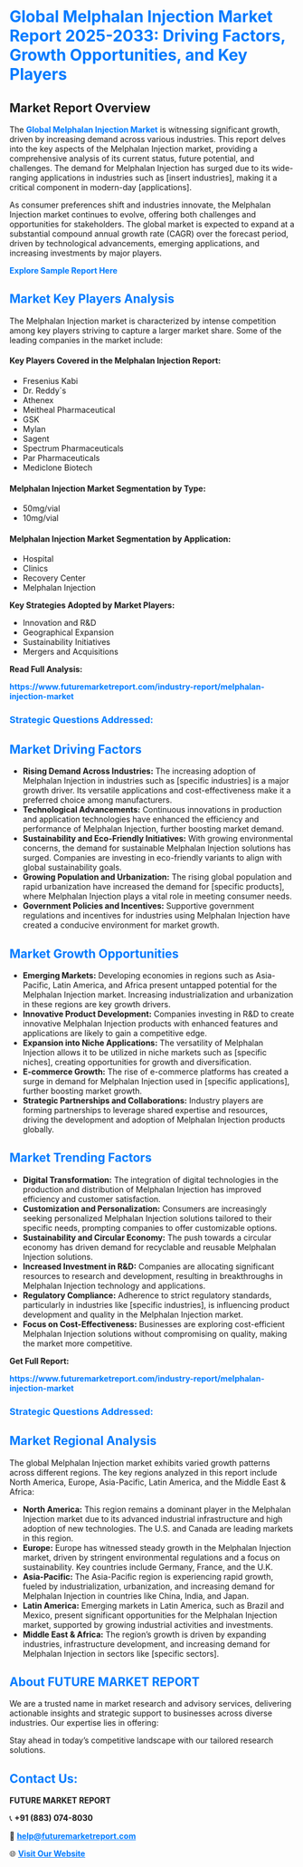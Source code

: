 <h1 style="color: #007BFF;">Global Melphalan Injection Market Report 2025-2033: Driving Factors, Growth Opportunities, and Key Players</h1>

<section id="overview">
<h2>Market Report Overview</h2>
<p>The <a href="https://www.futuremarketreport.com/industry-report/melphalan-injection-market" style="color: #007BFF; text-decoration: none;"><strong>Global Melphalan Injection Market</strong></a> is witnessing significant growth, driven by increasing demand across various industries. This report delves into the key aspects of the Melphalan Injection market, providing a comprehensive analysis of its current status, future potential, and challenges. The demand for Melphalan Injection has surged due to its wide-ranging applications in industries such as [insert industries], making it a critical component in modern-day [applications].</p>
<p>As consumer preferences shift and industries innovate, the Melphalan Injection market continues to evolve, offering both challenges and opportunities for stakeholders. The global market is expected to expand at a substantial compound annual growth rate (CAGR) over the forecast period, driven by technological advancements, emerging applications, and increasing investments by major players.</p>
</section>

<section id="overview">
<p><a href="https://www.futuremarketreport.com/request-sample/reportId=124048" style="color: #007BFF; text-decoration: none;"><strong>Explore Sample Report Here</strong></a></p>
</section>

<section id="key-players">
<h2 style="color: #007BFF;">Market Key Players Analysis</h2>
<p>The Melphalan Injection market is characterized by intense competition among key players striving to capture a larger market share. Some of the leading companies in the market include:</p>
<h4>Key Players Covered in the Melphalan Injection Report:</h4>
<ul><li>Fresenius Kabi</li><li>Dr. Reddy`s</li><li>Athenex</li><li>Meitheal Pharmaceutical</li><li>GSK</li><li>Mylan</li><li>Sagent</li><li>Spectrum Pharmaceuticals</li><li>Par Pharmaceuticals</li><li>Mediclone Biotech</li></ul>
<h4>Melphalan Injection Market Segmentation by Type:</h4>
<ul><li>50mg/vial</li><li>10mg/vial</li></ul>

<h4>Melphalan Injection Market Segmentation by Application:</h4>
<ul><li>Hospital</li><li>Clinics</li><li>Recovery Center</li><li>Melphalan Injection</li></ul>
<p><strong>Key Strategies Adopted by Market Players:</strong></p>
<ul>
<li>Innovation and R&D</li>
<li>Geographical Expansion</li>
<li>Sustainability Initiatives</li>
<li>Mergers and Acquisitions</li>
</ul>
</section>

<section>
<p><strong>Read Full Analysis: </strong></p><a href="https://www.futuremarketreport.com/industry-report/melphalan-injection-market" style="color: #007BFF; text-decoration: none;"><strong>https://www.futuremarketreport.com/industry-report/melphalan-injection-market</strong></a>
<h3 style="color: #007BFF;">Strategic Questions Addressed:</h3>
</section>

<section id="driving-factors">
<h2 style="color: #007BFF;">Market Driving Factors</h2>
<ul>
<li><strong>Rising Demand Across Industries:</strong> The increasing adoption of Melphalan Injection in industries such as [specific industries] is a major growth driver. Its versatile applications and cost-effectiveness make it a preferred choice among manufacturers.</li>
<li><strong>Technological Advancements:</strong> Continuous innovations in production and application technologies have enhanced the efficiency and performance of Melphalan Injection, further boosting market demand.</li>
<li><strong>Sustainability and Eco-Friendly Initiatives:</strong> With growing environmental concerns, the demand for sustainable Melphalan Injection solutions has surged. Companies are investing in eco-friendly variants to align with global sustainability goals.</li>
<li><strong>Growing Population and Urbanization:</strong> The rising global population and rapid urbanization have increased the demand for [specific products], where Melphalan Injection plays a vital role in meeting consumer needs.</li>
<li><strong>Government Policies and Incentives:</strong> Supportive government regulations and incentives for industries using Melphalan Injection have created a conducive environment for market growth.</li>
</ul>
</section>

<section id="growth-opportunities">
<h2 style="color: #007BFF;">Market Growth Opportunities</h2>
<ul>
<li><strong>Emerging Markets:</strong> Developing economies in regions such as Asia-Pacific, Latin America, and Africa present untapped potential for the Melphalan Injection market. Increasing industrialization and urbanization in these regions are key growth drivers.</li>
<li><strong>Innovative Product Development:</strong> Companies investing in R&D to create innovative Melphalan Injection products with enhanced features and applications are likely to gain a competitive edge.</li>
<li><strong>Expansion into Niche Applications:</strong> The versatility of Melphalan Injection allows it to be utilized in niche markets such as [specific niches], creating opportunities for growth and diversification.</li>
<li><strong>E-commerce Growth:</strong> The rise of e-commerce platforms has created a surge in demand for Melphalan Injection used in [specific applications], further boosting market growth.</li>
<li><strong>Strategic Partnerships and Collaborations:</strong> Industry players are forming partnerships to leverage shared expertise and resources, driving the development and adoption of Melphalan Injection products globally.</li>
</ul>
</section>

<section id="trending-factors">
<h2 style="color: #007BFF;">Market Trending Factors</h2>
<ul>
<li><strong>Digital Transformation:</strong> The integration of digital technologies in the production and distribution of Melphalan Injection has improved efficiency and customer satisfaction.</li>
<li><strong>Customization and Personalization:</strong> Consumers are increasingly seeking personalized Melphalan Injection solutions tailored to their specific needs, prompting companies to offer customizable options.</li>
<li><strong>Sustainability and Circular Economy:</strong> The push towards a circular economy has driven demand for recyclable and reusable Melphalan Injection solutions.</li>
<li><strong>Increased Investment in R&D:</strong> Companies are allocating significant resources to research and development, resulting in breakthroughs in Melphalan Injection technology and applications.</li>
<li><strong>Regulatory Compliance:</strong> Adherence to strict regulatory standards, particularly in industries like [specific industries], is influencing product development and quality in the Melphalan Injection market.</li>
<li><strong>Focus on Cost-Effectiveness:</strong> Businesses are exploring cost-efficient Melphalan Injection solutions without compromising on quality, making the market more competitive.</li>
</ul>
</section>

<section>
<p><strong>Get Full Report: </strong></p><a href="https://www.futuremarketreport.com/industry-report/melphalan-injection-market" style="color: #007BFF; text-decoration: none;"><strong>https://www.futuremarketreport.com/industry-report/melphalan-injection-market</strong></a>
<h3 style="color: #007BFF;">Strategic Questions Addressed:</h3>
</section>


<section id="regional-analysis">
<h2 style="color: #007BFF;">Market Regional Analysis</h2>
<p>The global Melphalan Injection market exhibits varied growth patterns across different regions. The key regions analyzed in this report include North America, Europe, Asia-Pacific, Latin America, and the Middle East & Africa:</p>
<ul>
<li><strong>North America:</strong> This region remains a dominant player in the Melphalan Injection market due to its advanced industrial infrastructure and high adoption of new technologies. The U.S. and Canada are leading markets in this region.</li>
<li><strong>Europe:</strong> Europe has witnessed steady growth in the Melphalan Injection market, driven by stringent environmental regulations and a focus on sustainability. Key countries include Germany, France, and the U.K.</li>
<li><strong>Asia-Pacific:</strong> The Asia-Pacific region is experiencing rapid growth, fueled by industrialization, urbanization, and increasing demand for Melphalan Injection in countries like China, India, and Japan.</li>
<li><strong>Latin America:</strong> Emerging markets in Latin America, such as Brazil and Mexico, present significant opportunities for the Melphalan Injection market, supported by growing industrial activities and investments.</li>
<li><strong>Middle East & Africa:</strong> The region’s growth is driven by expanding industries, infrastructure development, and increasing demand for Melphalan Injection in sectors like [specific sectors].</li>
</ul>
</section>

<footer>
<h2 style="color: #007BFF;">About FUTURE MARKET REPORT</h2>
<p>We are a trusted name in market research and advisory services, delivering actionable insights and strategic support to businesses across diverse industries. Our expertise lies in offering:</p>

<p>Stay ahead in today’s competitive landscape with our tailored research solutions.</p>

<h2 style="color: #007BFF;">Contact Us:</h2>
<p><strong>FUTURE MARKET REPORT</strong></p>
<p>📞 <strong>+91 (883) 074-8030</strong></p>
<p>📧 <strong><a href="mailto:help@futuremarketreport.com" style="color: #007BFF;">help@futuremarketreport.com</a></strong></p>
<p>🌐 <strong><a href="https://www.futuremarketreport.com/" style="color: #007BFF;">Visit Our Website</a></strong></p>
</footer>